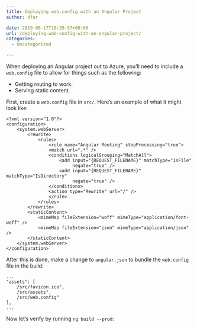 ```yaml
---
title: Deploying web.config with an Angular Project
author: dfar

date: 2019-06-17T18:35:57+00:00
url: /deploying-web-config-with-an-angular-project/
categories:
  - Uncategorized

---
```

When deploying an Angular project out to Azure, you&#8217;ll need to include a `web.config` file to allow for things such as the following:

  * Getting routing to work.
  * Serving static content.

First, create a `web.config` file in `src/`. Here&#8217;s an example of what it might look like:

<pre class="wp-block-code"><code>&lt;?xml version="1.0"?>
&lt;configuration>
    &lt;system.webServer>
        &lt;rewrite>
            &lt;rules>
                &lt;rule name="Angular Routing" stopProcessing="true">
                &lt;match url=".*" />
                &lt;conditions logicalGrouping="MatchAll">
                    &lt;add input="{REQUEST_FILENAME}" matchType="IsFile"
                         negate="true" />
                    &lt;add input="{REQUEST_FILENAME}" matchType="IsDirectory"
                         negate="true" />
                &lt;/conditions>
                &lt;action type="Rewrite" url="/" />
                &lt;/rule>
            &lt;/rules>
        &lt;/rewrite>
        &lt;staticContent>
            &lt;mimeMap fileExtension="woff" mimeType="application/font-woff" />
            &lt;mimeMap fileExtension="json" mimeType="application/json" />
        &lt;/staticContent>
    &lt;/system.webServer>
&lt;/configuration></code></pre>

After this is done, make a change to `angular.json` to bundle the `web.config` file in the build:

<pre class="wp-block-code"><code>...
"assets": [
    /src/favicon.ico",
    /src/assets",
    /src/web.config"
],
...</code></pre>

Now let&#8217;s verify by running `ng build --prod`:<figure class="wp-block-image">

<img src="https://dfar.io/wp-content/uploads/2019/06/image-4.png" alt="" class="wp-image-442" /> </figure>